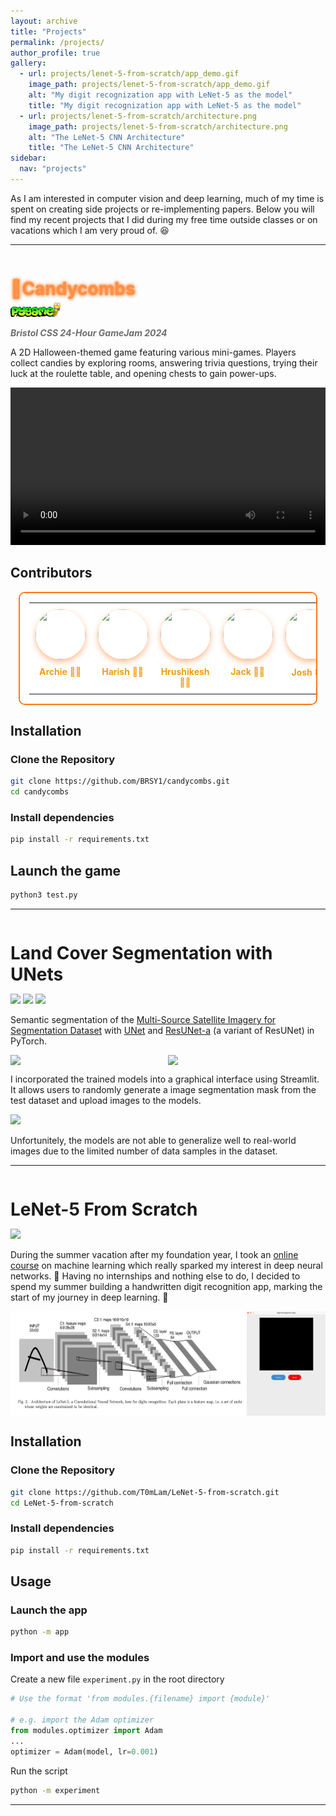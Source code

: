 ```yaml
---
layout: archive
title: "Projects"
permalink: /projects/
author_profile: true
gallery:
  - url: projects/lenet-5-from-scratch/app_demo.gif
    image_path: projects/lenet-5-from-scratch/app_demo.gif
    alt: "My digit recognization app with LeNet-5 as the model"
    title: "My digit recognization app with LeNet-5 as the model"
  - url: projects/lenet-5-from-scratch/architecture.png
    image_path: projects/lenet-5-from-scratch/architecture.png
    alt: "The LeNet-5 CNN Architecture"
    title: "The LeNet-5 CNN Architecture"
sidebar:
  nav: "projects"
---
```


As I am interested in computer vision and deep learning, much of my time is spent on creating side projects or re-implementing papers. Below you will find my recent projects that I did during my free time outside classes or on vacations which I am very proud of. 😆

---

<!-- Candycombs -->

<div class='title' id='candycombs' style='margin-bottom: -10px;'>
  <h1 class='halloween-launch'>🍬Candycombs</h1>
  <div class='widgets'>
    <a href="https://github.com/BRSY1/candycombs">
      <i class="fab fa-github halloween-button"></i>
    </a>
  </div>
</div>

<div class='badges'>
  <!--<img src='https://img.shields.io/badge/python-3670A0?style=for-the-badge&logo=python&logoColor=ffdd54'>-->
  <img src='/images/projects/candycombs/pygame_logo.png' width='80px' style='margin-top: -10px;'>
</div>

<p class="event-info">Bristol CSS 24-Hour GameJam 2024</p>

A 2D Halloween-themed game featuring various mini-games. Players collect candies by exploring rooms, answering trivia questions, trying their luck at the roulette table, and opening chests to gain power-ups.

<video width="100%" controls>
  <source src="/images/projects/candycombs/candycombs_gameplay.mp4" type="video/mp4">
</video>

## Contributors

<table class="team-table">
  <tr align="center" valign="top">
    <td width="14.29%"><a href="https://github.com/archiekind"><img src="https://avatars.githubusercontent.com/archiekind" width="80" height="80"><br><b>Archie 🎃</b></a></td>
    <td width="14.29%"><a href="https://github.com/hrsh9486"><img src="https://avatars.githubusercontent.com/hrsh9486" width="80" height="80"><br><b>Harish 👻</b></a></td>
    <td width="14.29%"><a href="https://github.com/rsh-e"><img src="https://avatars.githubusercontent.com/rsh-e" width="80" height="80"><br><b>Hrushikesh 🧛</b></a></td>
    <td width="14.29%"><a href="https://github.com/jwdlb"><img src="https://avatars.githubusercontent.com/jwdlb" width="80" height="80"><br><b>Jack 🦇</b></a></td>
    <td width="14.29%"><a href="https://github.com/joshjkns"><img src="https://avatars.githubusercontent.com/joshjkns" width="80" height="80"><br><b>Josh 🕸️</b></a></td>
    <td width="14.29%"><a href="https://github.com/kshubham-108"><img src="https://avatars.githubusercontent.com/kshubham-108" width="80" height="80"><br><b>Shubham 🧙</b></a></td>
    <td width="14.29%"><a href="https://github.com/T0mLam"><img src="https://avatars.githubusercontent.com/T0mLam" width="80" height="80"><br><b>Tom 🎃</b></a></td>
  </tr>
</table>

## Installation

### Clone the Repository

```bash
git clone https://github.com/BRSY1/candycombs.git
cd candycombs
```

### Install dependencies

```bash
pip install -r requirements.txt
```

## Launch the game

```bash
python3 test.py
```

---

<!-- Land Cover Segmentation with UNets -->

<div class='title' id='land' style='margin-bottom: -10px;'>
  <h1>Land Cover Segmentation with UNets</h1>
  <div class='widgets'>
    <a href="https://github.com/T0mLam/Landcover-Segmentation-with-UNets">
      <i class="fab fa-github button"></i>
    </a>
    <!--
    <a href="https://t0mlam.github.io/posts/2024/08/practicing-pytorch-and-image-segmentation/">
      <i class="fa-solid fa-blog button"></i>
    </a>
    -->
  </div>
</div>

<div class='badges'>
  <img src='https://img.shields.io/badge/PyTorch-%23EE4C2C.svg?style=for-the-badge&logo=PyTorch&logoColor=white'>
  <img src='https://img.shields.io/badge/Streamlit-FF4B4B?style=for-the-badge&logo=Streamlit&logoColor=white'>
  <img src='https://img.shields.io/badge/Matplotlib-%23ffffff.svg?style=for-the-badge&logo=Matplotlib&logoColor=black'>
</div>

Semantic segmentation of the [Multi-Source Satellite Imagery for Segmentation Dataset](https://www.kaggle.com/datasets/hammadjavaid/multi-source-satellite-imagery-for-segmentation/data) with [UNet](https://link.springer.com/chapter/10.1007/978-3-319-24574-4_28) and [ResUNet-a](https://arxiv.org/abs/1904.00592) (a variant of ResUNet) in PyTorch.

<!--
 This repository holds the first PyTorch implementation of the ResUNet-a d6 model on Github.[^1]
-->

<div class="images">
    <img src='/images/projects/landcover-segmentation-with-unets/unet_segmentation_results.png' width='50%'>
    <img src='/images/projects/landcover-segmentation-with-unets/res_unet_a_segmentation_results.png' width='50%'>
</div>

I incorporated the trained models into a graphical interface using Streamlit. It allows users to randomly generate a image segmentation mask from the test dataset and upload images to the models.

<img src='/images/projects/landcover-segmentation-with-unets/app.gif'>

Unfortunitely, the models are not able to generalize well to real-world images due to the limited number of data samples in the dataset. <br>

---

<!-- LeNet-5 From Scratch -->

<div class='title' id='lenet' style='margin-bottom: -10px;'>
  <h1>LeNet-5 From Scratch</h1>
  <div class='widgets'>
    <a href="https://github.com/T0mLam/LeNet-5-from-scratch">
      <i class="fab fa-github button"></i>
    </a>
    <a href="https://t0mlam.github.io/posts/2024/08/my-first-ml-project/">
      <i class="fa-solid fa-blog button"></i>
    </a>
  </div>
</div>

<div class='badges'>
  <img src='https://img.shields.io/badge/numpy-%23013243.svg?style=for-the-badge&logo=numpy&logoColor=white'>
</div>

During the summer vacation after my foundation year, I took an [online course](https://tinyurl.com/bdr6href) on machine learning which really sparked my interest in deep neural networks. 🤩 Having no internships and nothing else to do, I decided to spend my summer building a handwritten digit recognition app, marking the start of my journey in deep learning. 🥳

<div class="images">
    <img src='/images/projects/lenet-5-from-scratch/architecture.png' width='75%'>
    <img src='/images/projects/lenet-5-from-scratch/app_demo.gif' width='25%'>
</div>

## Installation

### Clone the Repository

```bash
git clone https://github.com/T0mLam/LeNet-5-from-scratch.git
cd LeNet-5-from-scratch
```

### Install dependencies

```bash
pip install -r requirements.txt
```

## Usage

### Launch the app

```bash
python -m app
```

### Import and use the modules

Create a new file `experiment.py` in the root directory

```python
# Use the format 'from modules.{filename} import {module}'

# e.g. import the Adam optimizer
from modules.optimizer import Adam
...
optimizer = Adam(model, lr=0.001)

```

Run the script

```bash
python -m experiment
```

---

<!--
[^1]: Sorry for boasting too much. The model I implementated was the ResUNet-a d6 model instead of the more complex d7 multi-tasking model. I also replaced the Tanimoto Loss purposed in the paper to a conventional Dice Loss.
-->

<style>
  .title {
    display: flex;
    
    h1 {
      margin-right: 10px;
    }
  }

  .badges {
    margin-top: 5px;
  }

  .widgets {
    transform: translateY(-5px);
    display: flex;
    gap: 10px;
    align-items: center;
  }

  .images {
    display: flex; 
    justify-content: space-between;
  }

  .button {
    display: inline-block;
    font-size: 20px;
    color: #449DD1;
    transition: transform 0.3s ease, color 0.3s ease;
  }

  .button:hover {
    transform: scale(1.2);
    color: #192BC2;
  }

  .team-table {
    background-color: #ffffff; /* light background */
    color: #f1c40f; /* Halloween yellow text color */
    border: 2px solid #ff7518; /* Orange border */
    border-radius: 10px;
    padding: 15px;
    margin: 0px auto;
    max-width: 95%;
  }

  .team-table td {
    padding: 10px;
  }

  .team-table a {
    color: #f1c40f;
    text-decoration: none;
  }

  .team-table img {
    border-radius: 50%;
    box-shadow: 0px 4px 10px rgba(255, 117, 24, 0.5); /* Orange glow */
  }

  .team-table b {
    font-size: 1em;
    display: block;
    margin-top: 8px;
    color: #f39c12; /* Pumpkin orange color */
  }

  /* Add a subtle hover effect for spooky touch */
  .team-table td:hover {
    background-color: #3e3b41;
    transition: background-color 0.3s ease;
  }

  /* Emoji bounce for extra Halloween vibe */
  .team-table b::after {
    content: ' 🎃';
    display: inline-block;
    animation: bounce 1.5s infinite;
  }

  @keyframes bounce {
    0%, 20%, 50%, 80%, 100% {
      transform: translateY(0);
    }
    40% {
      transform: translateY(-8px);
    }
    60% {
      transform: translateY(-4px);
    }
  }

  .halloween-launch {
    color: #ff7518;
    text-shadow: 0 0px 2px #ff7518, 0 0px 4px #ff7518, 0 0 6px #ff7518;
    animation: flicker 1.2s infinite alternate;
  }

  @keyframes flicker {
    0% {
      opacity: 1;
    }
    50% {
      opacity: 0.8;
    }
    100% {
      opacity: 1;
    }
  }

  .halloween-button {
    display: inline-block;
    font-size: 20px;
    color: #FD7F20;
    transition: transform 0.3s ease, color 0.3s ease;
  }

  .halloween-button:hover {
    transform: scale(1.2);
    color: #944F00;
  }
  .event-info {
    color: #6e6e6e;
    font-style: italic;
    font-weight: bold;
  }
</style>

